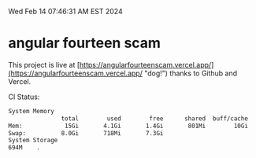 Wed Feb 14 07:46:31 AM EST 2024

# angular fourteen scam


This project is live at [https://angularfourteenscam.vercel.app/](https://angularfourteenscam.vercel.app/ "dog!") thanks to Github and Vercel.

CI Status: 

```bash
System Memory
               total        used        free      shared  buff/cache   available
Mem:            15Gi       4.1Gi       1.4Gi       801Mi        10Gi        11Gi
Swap:          8.0Gi       718Mi       7.3Gi
System Storage
694M	.
